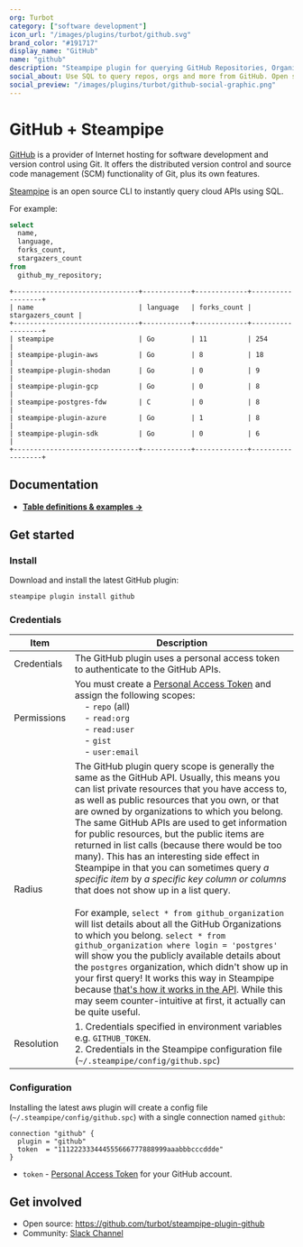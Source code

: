 ```yaml
---
org: Turbot
category: ["software development"]
icon_url: "/images/plugins/turbot/github.svg"
brand_color: "#191717"
display_name: "GitHub"
name: "github"
description: "Steampipe plugin for querying GitHub Repositories, Organizations, and other resources."
social_about: Use SQL to query repos, orgs and more from GitHub. Open source CLI. No DB required. 
social_preview: "/images/plugins/turbot/github-social-graphic.png"
---
```


# GitHub + Steampipe

[GitHub](https://www.github.com/) is a provider of Internet hosting for software development and version control using Git. It offers the distributed version control and source code management (SCM) functionality of Git, plus its own features.

[Steampipe](https://steampipe.io) is an open source CLI to instantly query cloud APIs using SQL.

For example:

```sql
select
  name,
  language,
  forks_count,
  stargazers_count
from
  github_my_repository;
```
```
+-------------------------------+------------+-------------+------------------+
| name                          | language   | forks_count | stargazers_count |
+-------------------------------+------------+-------------+------------------+
| steampipe                     | Go         | 11          | 254              |
| steampipe-plugin-aws          | Go         | 8           | 18               |
| steampipe-plugin-shodan       | Go         | 0           | 9                |
| steampipe-plugin-gcp          | Go         | 0           | 8                |
| steampipe-postgres-fdw        | C          | 0           | 8                |
| steampipe-plugin-azure        | Go         | 1           | 8                |
| steampipe-plugin-sdk          | Go         | 0           | 6                |
+-------------------------------+------------+-------------+------------------+
```

## Documentation

- **[Table definitions & examples →](/plugins/turbot/github/tables)**

## Get started

### Install

Download and install the latest GitHub plugin:

```bash
steampipe plugin install github
```

### Credentials

| Item | Description |
| - | - |
| Credentials | The GitHub plugin uses a personal access token to authenticate to the GitHub APIs.  |
| Permissions | You must create a [Personal Access Token](https://docs.github.com/en/github/authenticating-to-github/creating-a-personal-access-token) and assign the following scopes:<br />&nbsp;&nbsp;&nbsp;&nbsp;- `repo` (all)<br />&nbsp;&nbsp;&nbsp;&nbsp;- `read:org`<br />&nbsp;&nbsp;&nbsp;&nbsp;- `read:user`<br />&nbsp;&nbsp;&nbsp;&nbsp;- `gist`<br />&nbsp;&nbsp;&nbsp;&nbsp;- `user:email` |
| Radius | The GitHub plugin query scope is generally the same as the GitHub API. Usually, this means you can list private resources that you have access to, as well as public resources that you own, or that are owned by organizations to which you belong. The same GitHub APIs are used to get information for public resources, but the public items are returned in list calls (because there would be too many). This has an interesting side effect in Steampipe in that you can sometimes query _a specific item_ by _a specific key column or columns_ that does not show up in a list query.<br /><br />For example, `select * from github_organization` will list details about all the GitHub Organizations to which you belong. `select * from github_organization where login = 'postgres'` will show you the publicly available details about the `postgres` organization, which didn't show up in your first query! It works this way in Steampipe because [that's how it works in the API](https://docs.github.com/en/rest/reference/orgs#list-organizations-for-a-user). While this may seem counter-intuitive at first, it actually can be quite useful. |
| Resolution |  1. Credentials specified in environment variables e.g. `GITHUB_TOKEN`.<br />2. Credentials in the Steampipe configuration file (`~/.steampipe/config/github.spc`) |

### Configuration

Installing the latest aws plugin will create a config file (`~/.steampipe/config/github.spc`) with a single connection named `github`:

```hcl
connection "github" {
  plugin = "github"
  token  = "111222333444555666777888999aaabbbcccddde"
}
```
- `token` - [Personal Access Token](https://docs.github.com/en/github/authenticating-to-github/creating-a-personal-access-token) for your GitHub account.

## Get involved

* Open source: https://github.com/turbot/steampipe-plugin-github
* Community: [Slack Channel](https://join.slack.com/t/steampipe/shared_invite/zt-oij778tv-lYyRTWOTMQYBVAbtPSWs3g)
